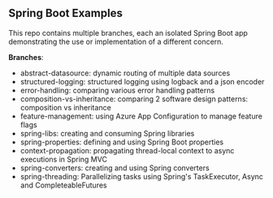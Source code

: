 ## Spring Boot Examples

This repo contains multiple branches, each an isolated Spring Boot app demonstrating the use or implementation of a
different concern.

**Branches**:

* abstract-datasource: dynamic routing of multiple data sources
* structured-logging: structured logging using logback and a json encoder
* error-handling: comparing various error handling patterns
* composition-vs-inheritance: comparing 2 software design patterns: composition vs inheritance
* feature-management: using Azure App Configuration to manage feature flags
* spring-libs: creating and consuming Spring libraries
* spring-properties: defining and using Spring Boot properties
* context-propagation: propagating thread-local context to async executions in Spring MVC
* spring-converters: creating and using Spring converters
* spring-threading: Parallelizing tasks using Spring's TaskExecutor, Async and CompleteableFutures
